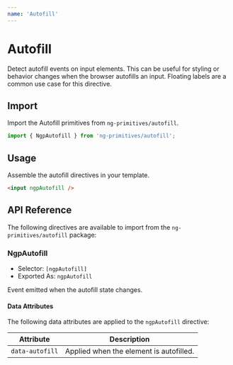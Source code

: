 ```yaml
---
name: 'Autofill'
---
```


# Autofill

Detect autofill events on input elements. This can be useful for styling or behavior changes when the browser autofills an input.
Floating labels are a common use case for this directive.

<docs-example name="autofill"></docs-example>

## Import

Import the Autofill primitives from `ng-primitives/autofill`.

```ts
import { NgpAutofill } from 'ng-primitives/autofill';
```

## Usage

Assemble the autofill directives in your template.

```html
<input ngpAutofill />
```

## API Reference

The following directives are available to import from the `ng-primitives/autofill` package:

### NgpAutofill

- Selector: `[ngpAutofill]`
- Exported As: `ngpAutofill`

<response-field name="ngpAutofill" type="EventEmitter<boolean>">
  Event emitted when the autofill state changes.
</response-field>

#### Data Attributes

The following data attributes are applied to the `ngpAutofill` directive:

| Attribute       | Description                             |
| --------------- | --------------------------------------- |
| `data-autofill` | Applied when the element is autofilled. |
